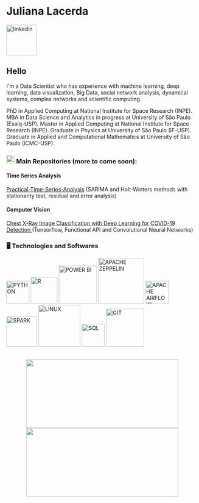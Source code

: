 
<div dsplay="inline-block">
 
 <h1 align="left">Juliana Lacerda </h1>
  <a href="https://www.linkedin.com/in/juliana-lacerda-985886216/">
    <img width="80px" src="https://i.ibb.co/RyZx12b/linkedin.png](https://user-images.githubusercontent.com/71658206/209562742-beade288-0be5-474d-a1e3-944d65851c31.png" alt="linkedin" style="vertical-align:top;">
  </a>
</div>

## Hello
I'm a Data Scientist who has experience with machine learning, deep learning, data visualization, Big Data, social network analysis, dynamical systems, complex networks and scientific computing.

PhD in Applied Computing at National Institute for Space Research (INPE). MBA in Data Science and Analytics in progress at University of São Paulo (Esalq-USP). Master in Applied Computing at National Institute for Space Research (INPE). Graduate in Physics at University of São Paulo (IF-USP). Graduate in Applied and Computational Mathematics at University of São Paulo (ICMC-USP).

### <img width="22px" src="https://cdn4.iconfinder.com/data/icons/iconsimple-logotypes/512/github-512.png" title = "Repositories"/> Main Repositories (more to come soon):

#### Time Series Analysis
<a href="https://github.com/juliana-lacerda/Practical-Time-Series-Analysis---The-State-University-of-New-York"> Practical-Time-Series-Analysis</a> (SARIMA and Holt-Winters methods with stationarity test, residual and error analysis)

#### Computer Vision
<a href="https://github.com/juliana-lacerda/binary-image-classification-with-tensorflow-COVID-19-detection"> Chest X-Ray Image Classification with Deep Learning for COVID-19 Detection </a> (Tensorflow, Functional API and Convolutional Neural Networks)
 
 
### 🖥️ Technologies and Softwares
<p align="left">
<img width="60px" src="https://cdn.icon-icons.com/icons2/2699/PNG/512/python_vertical_logo_icon_168039.png" title = "PYTHON"/>
<img width="70px" src="https://cdn.jsdelivr.net/gh/devicons/devicon/icons/r/r-original.svg" title = "R"/>
<img width="100px" src="https://logos-world.net/wp-content/uploads/2022/02/Microsoft-Power-BI-Symbol.png" title = "POWER BI"/>
<img width="120px" src="https://www.ambientelivre.com.br/media/k2/items/cache/23f6a067599ae98276b159b7685c0abf_L.jpg" title = "APACHE ZEPPELIN"/>
<img width="60px" src="https://ih1.redbubble.net/image.1580554032.7677/flat,750x,075,f-pad,750x1000,f8f8f8.jpg" title = "APACHE AIRFLOW"/>
<img width="80px" src="https://upload.wikimedia.org/wikipedia/commons/thumb/f/f3/Apache_Spark_logo.svg/1280px-Apache_Spark_logo.svg.png" title = "SPARK"/>
<img width="110px" src="https://www.freeiconspng.com/thumbs/linux-icon/linux-icon-19.png" title = "LINUX"/>
<img width="60px" src="https://cdn-icons-png.flaticon.com/512/2306/2306173.png" title = "SQL"/>
<img width="100px" src="https://git-scm.com/images/logos/1color-orange-lightbg@2x.png" title = "GIT"/>
</p>


##
<p align="center">
<a href="https://github.com/juliana-lacerda">
  <img height="180em" width='400px' src="https://github-readme-stats-eight-theta.vercel.app/api?username=juliana-lacerda&show_icons=true&theme=light&include_all_commits=true&count_private=true"/>
  <img height="180em" width='400px' src="https://github-readme-stats-eight-theta.vercel.app/api/top-langs/?username=juliana-lacerda&layout=compact&langs_count=8&theme=light"/>
</a>
</p>
